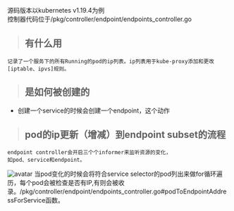 源码版本以kubernetes v1.19.4为例<br>
控制器代码位于/pkg/controller/endpoint/endpoints_controller.go

> ## 有什么用
    记录了一个服务下的所有Running的pod的ip列表。ip列表用于kube-proxy添加和更改[iptable、ipvs]规则。
> ## 是如何被创建的
* 创建一个service的时候会创建一个endpoint，这个动作
> ## pod的ip更新（增减）到endpoint subset的流程
    endpoint controller会开启三个个informer来监听资源的变化，
    如pod、service和endpoint。
![avatar](img/ep-informers-code.png)
    当pod变化的时候会将符合service selector的pod列出来做for循环遍历，每个pod会被检查是否有IP,有则会被收录。/pkg/controller/endpoint/endpoints_controller.go#podToEndpointAddressForService函数。